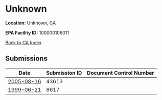 # Unknown

**Location:** Unknown, CA

**EPA Facility ID:** 100000106011

[Back to CA Index](../../index.md)

## Submissions

| Date | Submission ID | Document Control Number |
|------|--------------|-------------------------|
| [2005-08-16](submissions/43613.md) | 43613 |  |
| [1999-06-21](submissions/8617.md) | 8617 |  |
